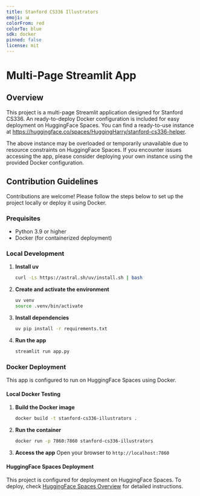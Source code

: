 ```yaml
---
title: Stanford CS336 Illustrators
emoji: 📊
colorFrom: red
colorTo: blue
sdk: docker
pinned: false
license: mit
---
```


# Multi-Page Streamlit App

## Overview
This project is a multi-page Streamlit application designed for Stanford CS336. 
An ready-to-deploy Docker configuration is included for easy deployment on HuggingFace Spaces. You can find a ready-to-use instance at https://huggingface.co/spaces/HuggingHarry/stanford-cs336-helper.

The above instance may be overloaded or temporarily unavailable due to resource constraints on HuggingFace Spaces. If you encounter issues accessing the app, please consider deploying your own instance using the provided Docker configuration.


## Contribution Guidelines
Contributions are welcome! Please follow the steps below to set up the project locally or deploy it using Docker.

### Prequisites
- Python 3.9 or higher
- Docker (for containerized deployment)

### Local Development
1. **Install uv**
   ```bash
   curl -Ls https://astral.sh/uv/install.sh | bash
   ```
2. **Create and activate the environment**
   ```bash
   uv venv
   source .venv/bin/activate
   ```
3. **Install dependencies**
   ```bash
   uv pip install -r requirements.txt
   ```
4. **Run the app**
   ```bash
   streamlit run app.py
   ```

### Docker Deployment

This app is configured to run on HuggingFace Spaces using Docker.

#### Local Docker Testing

1. **Build the Docker image**
   ```bash
   docker build -t stanford-cs336-illustrators .
   ```

2. **Run the container**
   ```bash
   docker run -p 7860:7860 stanford-cs336-illustrators
   ```

3. **Access the app**
   Open your browser to `http://localhost:7860`

#### HuggingFace Spaces Deployment

This project is configured for deployment on HuggingFace Spaces. To deploy, check [HuggingFace Spaces Overview](https://huggingface.co/docs/hub/en/spaces-overview) for detailed instructions.
